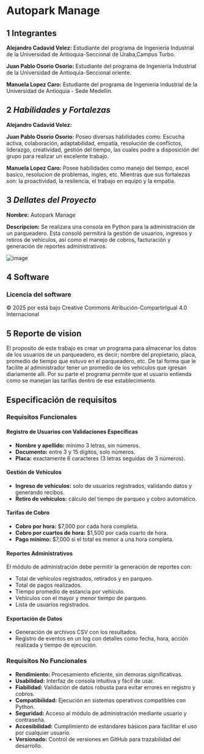 # Autopark Manage

## 1 Integrantes
**Alejandro Cadavid Velez:** Estudiante del programa de Ingenieria Industrial de la Universidad de Antioquia-Seccional de Uraba,Campus Turbo.

**Juan Pablo Osorio Osorio:** Estudiante del programa de Ingenieria Industrial de la Universidad de Antioquia-Seccional oriente.

 **Manuela Lopez Caro:** Estudiante del programa de Ingenieria Industrial de la Universidad de Antioquia - Sede Medellin.

## 2 *Habilidades y Fortalezas*
**Alejandro Cadavid Velez:**

**Juan Pablo Osorio Osorio:** Poseo diversas habilidades como: Escucha activa, colaboración, adaptabilidad, empatía, resolución de conflictos, liderazgo, creatividad, gestión del tiempo, las cuales podre a disposición del grupo para realizar un excelente trabajo.


**Manuela Lopez Caro:** Posee habilidades como manejo del tiempo, excel basico, resolucion de problemas, ingles, etc. Mientras que sus fortalezas son: la proactividad, la resilencia, el trabajo en equipo y la empatia.


## 3 *Dellates del Proyecto*
**Nombre:** Autopark Manage

**Descripcion:** Se realizara una consola en Python para la administración de un parqueadero. Esta consoló permitirá la gestión de usuarios, ingresos y retiros de vehículos, así como el manejo de cobros, facturación y generación de reportes administrativos.

![image](https://github.com/user-attachments/assets/079ed5cd-228e-49fe-95e0-d0fabad7cbdf)

## 4 Software
### Licencia del software
© 2025 por está bajo Creative Commons Atribución-CompartirIgual 4.0 Internacional 
### 


## 5 Reporte de vision
El proposito de este trabajo es crear un programa para almacenar los datos de los usuarios de un parqueadero, es decir; nombre del propietario, placa, promedio de tiempo que estuvo en el parqueadero, etc. De tal forma que le facilite al administrador tener un promedio de los vehiculos que igresan diariamente alli. Por su parte el programa permite que el usuario entienda como se manejan las tarifas dentro de ese establecimiento.

## Especificación de requisitos

### Requisitos Funcionales

#### Registro de Usuarios con Validaciones Específicas
- **Nombre y apellido:** mínimo 3 letras, sin números.
- **Documento:** entre 3 y 15 dígitos, solo números.
- **Placa:** exactamente 6 caracteres (3 letras seguidas de 3 números).

#### Gestión de Vehículos
- **Ingreso de vehículos:** solo de usuarios registrados, validando datos y generando recibos.
- **Retiro de vehículos:** cálculo del tiempo de parqueo y cobro automático.

#### Tarifas de Cobro
- **Cobro por hora:** $7,000 por cada hora completa.
- **Cobro por cuartos de hora:** $1,500 por cada cuarto de hora.
- **Pago mínimo:** $7,000 si el total es menor a una hora completa.

#### Reportes Administrativos
El módulo de administración debe permitir la generación de reportes con:
- Total de vehículos registrados, retirados y en parqueo.
- Total de pagos realizados.
- Tiempo promedio de estancia por vehículo.
- Vehículos con el mayor y menor tiempo de parqueo.
- Lista de usuarios registrados.

#### Exportación de Datos
- Generación de archivos CSV con los resultados.
- Registro de eventos en un log con detalles como fecha, hora, acción realizada y tiempo de ejecución.

### Requisitos No Funcionales

- **Rendimiento:** Procesamiento eficiente, sin demoras significativas.
- **Usabilidad:** Interfaz de consola intuitiva y fácil de usar.
- **Fiabilidad:** Validación de datos robusta para evitar errores en registro y cobros.
- **Compatibilidad:** Ejecución en sistemas operativos compatibles con Python.
- **Seguridad:** Acceso al módulo de administración mediante usuario y contraseña.
- **Accesibilidad:** Cumplimiento de estándares básicos para facilitar el uso por cualquier usuario.
- **Versionado:** Control de versiones en GitHub para trazabilidad del desarrollo.


​
